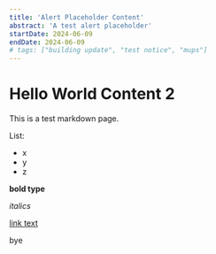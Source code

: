 ```yaml
---
title: 'Alert Placeholder Content'
abstract: 'A test alert placeholder'
startDate: 2024-06-09
endDate: 2024-06-09
# tags: ["building update", "test notice", "mups"]
---
```


# Hello World Content 2

This is a test markdown page.

List:
 - x
 - y
 - z

 **bold type**

 _italics_

 [link text](www.google.com)

 bye